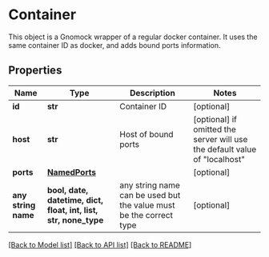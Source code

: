 # Container

This object is a Gnomock wrapper of a regular docker container. It uses the same container ID as docker, and adds bound ports information. 

## Properties
Name | Type | Description | Notes
------------ | ------------- | ------------- | -------------
**id** | **str** | Container ID | [optional] 
**host** | **str** | Host of bound ports | [optional]  if omitted the server will use the default value of "localhost"
**ports** | [**NamedPorts**](NamedPorts.md) |  | [optional] 
**any string name** | **bool, date, datetime, dict, float, int, list, str, none_type** | any string name can be used but the value must be the correct type | [optional]

[[Back to Model list]](../README.md#documentation-for-models) [[Back to API list]](../README.md#documentation-for-api-endpoints) [[Back to README]](../README.md)


